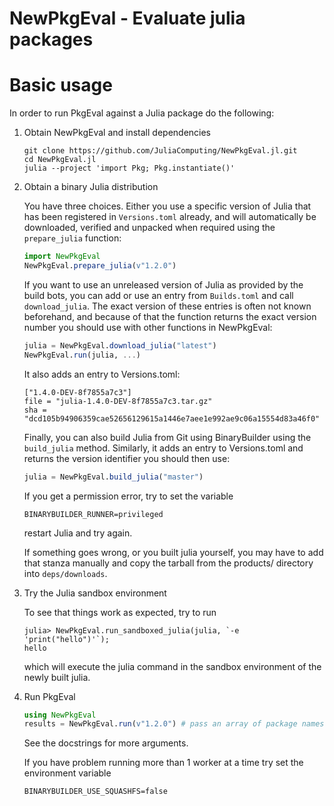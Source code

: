 # NewPkgEval - Evaluate julia packages

# Basic usage
In order to run PkgEval against a Julia package do the following:


1. Obtain NewPkgEval and install dependencies

    ```
    git clone https://github.com/JuliaComputing/NewPkgEval.jl.git
    cd NewPkgEval.jl
    julia --project 'import Pkg; Pkg.instantiate()'
    ```


2. Obtain a binary Julia distribution

    You have three choices. Either you use a specific version of Julia that has been
    registered in `Versions.toml` already, and will automatically be downloaded, verified
    and unpacked when required using the `prepare_julia` function:

    ```jl
    import NewPkgEval
    NewPkgEval.prepare_julia(v"1.2.0")
    ```

    If you want to use an unreleased version of Julia as provided by the build bots, you can
    add or use an entry from `Builds.toml` and call `download_julia`. The exact version of
    these entries is often not known beforehand, and because of that the function returns
    the exact version number you should use with other functions in NewPkgEval:

    ```jl
    julia = NewPkgEval.download_julia("latest")
    NewPkgEval.run(julia, ...)
    ```

    It also adds an entry to Versions.toml:

    ```
    ["1.4.0-DEV-8f7855a7c3"]
    file = "julia-1.4.0-DEV-8f7855a7c3.tar.gz"
    sha = "dcd105b94906359cae52656129615a1446e7aee1e992ae9c06a15554d83a46f0"

    ```

    Finally, you can also build Julia from Git using BinaryBuilder using the `build_julia`
    method. Similarly, it adds an entry to Versions.toml and returns the version identifier
    you should then use:

    ```jl
    julia = NewPkgEval.build_julia("master")
    ```

    If you get a permission error, try to set the variable

    `BINARYBUILDER_RUNNER=privileged`

    restart Julia and try again.

    If something goes wrong, or you built julia yourself, you may have to add that stanza
    manually and copy the tarball from the products/ directory into `deps/downloads`.


3. Try the Julia sandbox environment

    To see that things work as expected, try to run

    ```
    julia> NewPkgEval.run_sandboxed_julia(julia, `-e 'print("hello")'`);
    hello
    ```

    which will execute the julia command in the sandbox environment of the newly built julia.


4. Run PkgEval

    ```julia
    using NewPkgEval
    results = NewPkgEval.run(v"1.2.0") # pass an array of package names to limit the run
    ```

    See the docstrings for more arguments.

    If you have problem running more than 1 worker at a time try set the environment variable

    ```
    BINARYBUILDER_USE_SQUASHFS=false
    ```
